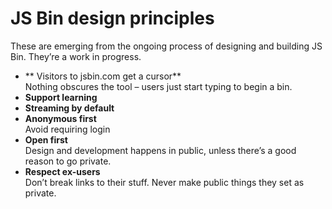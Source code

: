 # JS Bin design principles

These are emerging from the ongoing process of designing and building JS Bin. They’re a work in progress.

- ** Visitors to jsbin.com get a cursor**  
  Nothing obscures the tool – users just start typing to begin a bin.
- **Support learning**
- **Streaming by default**
- **Anonymous first**  
  Avoid requiring login
- **Open first**  
  Design and development happens in public, unless there’s a good reason to go private.
- **Respect ex-users**  
  Don’t break links to their stuff.
  Never make public things they set as private.
